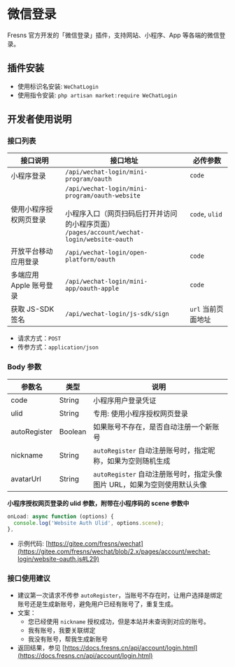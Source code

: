 # 微信登录

Fresns 官方开发的「微信登录」插件，支持网站、小程序、App 等各端的微信登录。

## 插件安装

- 使用标识名安装: `WeChatLogin`
- 使用指令安装: `php artisan market:require WeChatLogin`

## 开发者使用说明

### 接口列表

| 接口说明 | 接口地址 | 必传参数 |
| --- | --- | --- |
| 小程序登录 | `/api/wechat-login/mini-program/oauth` | `code` |
| 使用小程序授权网页登录 | `/api/wechat-login/mini-program/oauth-website`<br><br>小程序入口（网页扫码后打开并访问的小程序页面）<br>`/pages/account/wechat-login/website-oauth` | `code`, `ulid` |
| 开放平台移动应用登录 | `/api/wechat-login/open-platform/oauth` | `code` |
| 多端应用 Apple 账号登录 | `/api/wechat-login/mini-app/oauth-apple` | `code` |
| 获取 JS-SDK 签名 | `/api/wechat-login/js-sdk/sign` | `url` 当前页面地址 |

- 请求方式：`POST`
- 传参方式：`application/json`

### Body 参数

| 参数名 | 类型 | 说明 |
| --- | --- | --- |
| code | String | 小程序用户登录凭证 |
| ulid | String | 专用: 使用小程序授权网页登录 |
| autoRegister | Boolean | 如果账号不存在，是否自动注册一个新账号 |
| nickname | String | `autoRegister` 自动注册账号时，指定昵称，如果为空则随机生成 |
| avatarUrl | String | `autoRegister` 自动注册账号时，指定头像图片 URL，如果为空则使用默认头像 |

**小程序授权网页登录的 ulid 参数，附带在小程序码的 scene 参数中**

```js
onLoad: async function (options) {
  console.log('Website Auth Ulid', options.scene);
},
```

- 示例代码: [https://gitee.com/fresns/wechat](https://gitee.com/fresns/wechat/blob/2.x/pages/account/wechat-login/website-oauth.js#L29)

### 接口使用建议

- 建议第一次请求不传参 `autoRegister`，当账号不存在时，让用户选择是绑定账号还是生成新账号，避免用户已经有账号了，重复生成。
- 文案：
    - 您已经使用 `nickname` 授权成功，但是本站并未查询到对应的账号。
    - 我有账号，我要关联绑定
    - 我没有账号，帮我生成新账号
- 返回结果，参见 [https://docs.fresns.cn/api/account/login.html](https://docs.fresns.cn/api/account/login.html)
